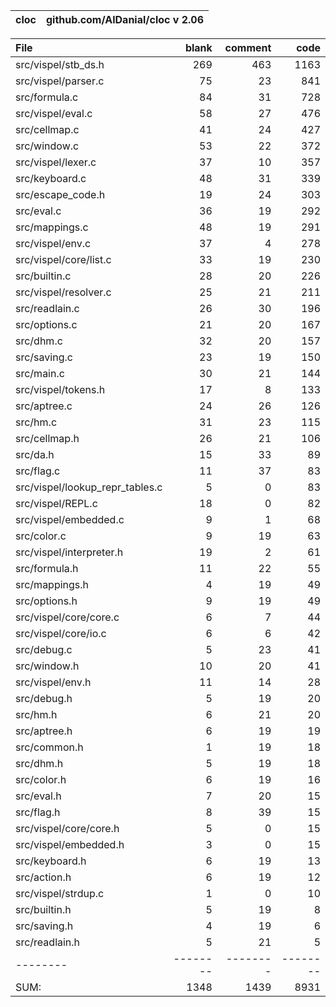 cloc|github.com/AlDanial/cloc v 2.06
--- | ---

File|blank|comment|code
:-------|-------:|-------:|-------:
src/vispel/stb_ds.h|269|463|1163
src/vispel/parser.c|75|23|841
src/formula.c|84|31|728
src/vispel/eval.c|58|27|476
src/cellmap.c|41|24|427
src/window.c|53|22|372
src/vispel/lexer.c|37|10|357
src/keyboard.c|48|31|339
src/escape_code.h|19|24|303
src/eval.c|36|19|292
src/mappings.c|48|19|291
src/vispel/env.c|37|4|278
src/vispel/core/list.c|33|19|230
src/builtin.c|28|20|226
src/vispel/resolver.c|25|21|211
src/readlain.c|26|30|196
src/options.c|21|20|167
src/dhm.c|32|20|157
src/saving.c|23|19|150
src/main.c|30|21|144
src/vispel/tokens.h|17|8|133
src/aptree.c|24|26|126
src/hm.c|31|23|115
src/cellmap.h|26|21|106
src/da.h|15|33|89
src/flag.c|11|37|83
src/vispel/lookup_repr_tables.c|5|0|83
src/vispel/REPL.c|18|0|82
src/vispel/embedded.c|9|1|68
src/color.c|9|19|63
src/vispel/interpreter.h|19|2|61
src/formula.h|11|22|55
src/mappings.h|4|19|49
src/options.h|9|19|49
src/vispel/core/core.c|6|7|44
src/vispel/core/io.c|6|6|42
src/debug.c|5|23|41
src/window.h|10|20|41
src/vispel/env.h|11|14|28
src/debug.h|5|19|20
src/hm.h|6|21|20
src/aptree.h|6|19|19
src/common.h|1|19|18
src/dhm.h|5|19|18
src/color.h|6|19|16
src/eval.h|7|20|15
src/flag.h|8|39|15
src/vispel/core/core.h|5|0|15
src/vispel/embedded.h|3|0|15
src/keyboard.h|6|19|13
src/action.h|6|19|12
src/vispel/strdup.c|1|0|10
src/builtin.h|5|19|8
src/saving.h|4|19|6
src/readlain.h|5|21|5
--------|--------|--------|--------
SUM:|1348|1439|8931
